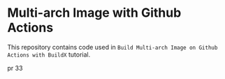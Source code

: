 # Multi-arch Image with Github Actions

This repository contains code used in `Build Multi-arch Image on Github Actions with BuildX` tutorial.

pr
33
